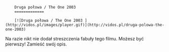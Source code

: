 
        Druga połowa / The One 2003 
        =============
        
        [![Druga połowa / The One 2003 ](http://vidos.pl/images/player.gif)](http://vidos.pl/druga-polowa-the-one-2003)
        
        
 Na razie nikt nie dodał streszczenia fabuły tego filmu. Możesz być pierwszy! Zamieść swój opis.
    